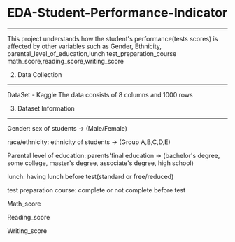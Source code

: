 # EDA-Student-Performance-Indicator
-------------------------------------------------------------------------------------------------------------------------------------------------------------------------
This project understands how the student's performance(tests scores) is affected by other variables such as Gender, Ethnicity, parental_level_of_education,lunch test_preparation_course math_score,reading_score,writing_score

2) Data Collection
-------------------------------------------------------------------------------------------------------------------------------------------------------------------------
DataSet - Kaggle
The data consists of 8 columns and 1000 rows

3) Dataset Information
-------------------------------------------------------------------------------------------------------------------------------------------------------------------------
Gender: sex of students -> (Male/Female)

race/ethnicity: ethnicity of students -> (Group A,B,C,D,E)

Parental level of education: parents'final education -> (bachelor's degree, some college, master's degree, associate's degree, high school)

lunch: having lunch before test(standard or free/reduced)

test preparation course: complete or not complete before test

Math_score

Reading_score

Writing_score
